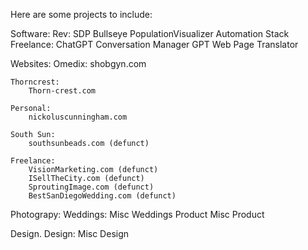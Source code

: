 Here are some projects to include:


Software:
    Rev:
        SDP
        Bullseye
        PopulationVisualizer
        Automation Stack
    Freelance:
        ChatGPT Conversation Manager
        GPT Web Page Translator

Websites:
    Omedix:
        shobgyn.com

    Thorncrest:
        Thorn-crest.com

    Personal:
        nickoluscunningham.com

    South Sun:
        southsunbeads.com (defunct)

    Freelance:
        VisionMarketing.com (defunct)
        ISellTheCity.com (defunct)
        SproutingImage.com (defunct)
        BestSanDiegoWedding.com (defunct)

Photograpy:
    Weddings:
        Misc Weddings
    Product
        Misc Product


Design.
    Design:
        Misc Design

